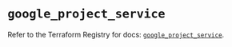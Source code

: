 # `google_project_service`

Refer to the Terraform Registry for docs: [`google_project_service`](https://registry.terraform.io/providers/hashicorp/google-beta/6.21.0/docs/resources/google_project_service).
